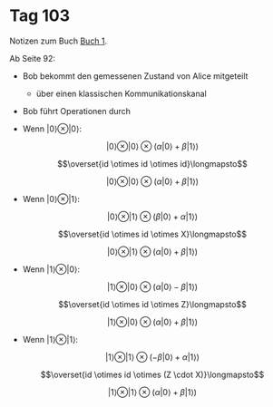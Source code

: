 # Tag 103

Notizen zum Buch [Buch 1](../Buch1.md).

Ab Seite 92:
* Bob bekommt den gemessenen Zustand von Alice mitgeteilt
  - über einen klassischen Kommunikationskanal

* Bob führt Operationen durch

* Wenn $|0\rangle \otimes |0\rangle$:
```math
|0\rangle \otimes |0\rangle \otimes (\alpha |0\rangle + \beta |1\rangle)
```
```math
\overset{id \otimes id \otimes id}\longmapsto
```
```math
|0\rangle \otimes |0\rangle \otimes (\alpha |0\rangle + \beta |1\rangle)
```

* Wenn $|0\rangle \otimes |1\rangle$:
```math
|0\rangle \otimes |1\rangle \otimes (\beta |0\rangle + \alpha |1\rangle)
```
```math
\overset{id \otimes id \otimes X}\longmapsto
```
```math
|0\rangle \otimes |1\rangle \otimes (\alpha |0\rangle + \beta |1\rangle)
```

* Wenn $|1\rangle \otimes |0\rangle$:
```math
|1\rangle \otimes |0\rangle \otimes (\alpha |0\rangle - \beta |1\rangle)
```
```math
\overset{id \otimes id \otimes Z}\longmapsto
```
```math
|1\rangle \otimes |0\rangle \otimes (\alpha |0\rangle + \beta |1\rangle)
```

* Wenn $|1\rangle \otimes |1\rangle$:
```math
|1\rangle \otimes |1\rangle \otimes (-\beta |0\rangle + \alpha |1\rangle)
```
```math
\overset{id \otimes id \otimes (Z \cdot X)}\longmapsto
```
```math
|1\rangle \otimes |1\rangle \otimes (\alpha |0\rangle + \beta |1\rangle)
```

